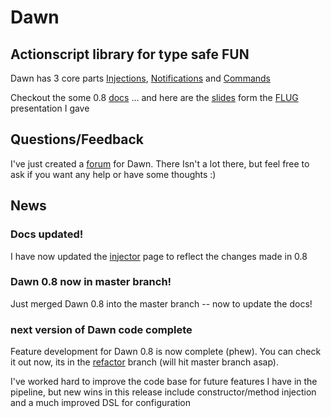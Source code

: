 # Dawn #

## Actionscript library for type safe FUN ##

Dawn has 3 core parts [Injections](http://wiki.github.com/sammyt/dawn/dawninjections), [Notifications](http://wiki.github.com/sammyt/dawn/dawnnotifications) and [Commands](http://wiki.github.com/sammyt/dawn/dawncommands)

Checkout the some 0.8 [docs](http://wiki.github.com/sammyt/dawn "wiki")
... and here are the [slides](http://www.slideshare.net/sammyt/dawn-actionscript-library-2563556) 
form the [FLUG](http://www.meetup.com/flexlondon/calendar/11793506/?from=list&offset=0) presentation I gave

## Questions/Feedback ##
I've just created a [forum](http://www.dawn-lib.org) for Dawn.  There Isn't a lot there, but feel free to ask if you want any help or have some thoughts :)


## News ##
### Docs updated! ###
I have now updated the [injector](http://wiki.github.com/sammyt/dawn/dawninjections) page to reflect the changes made in 0.8

### Dawn 0.8 now in master branch! ###
Just merged Dawn 0.8 into the master branch --  now to update the docs!

### next version of Dawn code complete ###
Feature development for Dawn 0.8 is now complete (phew).  You can check it out now, its in 
the [refactor](http://github.com/sammyt/dawn/tree/refactor) branch (will hit master branch asap).

I've worked hard to improve the code base for future features I have in the pipeline, but new wins
in this release include constructor/method injection and a much improved DSL for configuration










